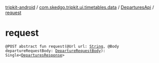 [tripkit-android](../../index.md) / [com.skedgo.tripkit.ui.timetables.data](../index.md) / [DeparturesApi](index.md) / [request](./request.md)

# request

`@POST abstract fun request(@Url url: `[`String`](https://kotlinlang.org/api/latest/jvm/stdlib/kotlin/-string/index.html)`, @Body departureRequestBody: `[`DepartureRequestBody`](../-departure-request-body/index.md)`): Single<`[`DeparturesResponse`](../../com.skedgo.tripkit.ui.model/-departures-response/index.md)`>`